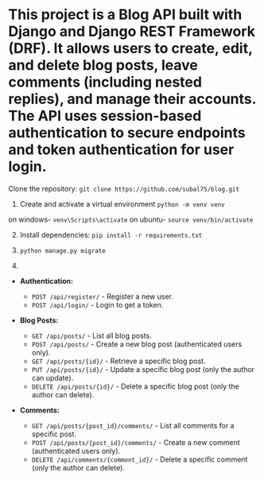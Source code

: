 # This project is a Blog API built with Django and Django REST Framework (DRF). It allows users to create, edit, and delete blog posts, leave comments (including nested replies), and manage their accounts. The API uses session-based authentication to secure endpoints and token authentication for user login.


Clone the repository:
`git clone https://github.com/subal75/blog.git`

1. Create and activate a virtual environment
`python -m venv venv`

on windows- 
`venv\Scripts\activate`
on ubuntu-
`source venv/bin/activate`

2. Install dependencies:
`pip install -r requirements.txt`

3. `python manage.py migrate`

4. 
- **Authentication:**
  - `POST /api/register/` - Register a new user.
  - `POST /api/login/` - Login to get a token.

- **Blog Posts:**
  - `GET /api/posts/` - List all blog posts.
  - `POST /api/posts/` - Create a new blog post (authenticated users only).
  - `GET /api/posts/{id}/` - Retrieve a specific blog post.
  - `PUT /api/posts/{id}/` - Update a specific blog post (only the author can update).
  - `DELETE /api/posts/{id}/` - Delete a specific blog post (only the author can delete).

- **Comments:**
  - `GET /api/posts/{post_id}/comments/` - List all comments for a specific post.
  - `POST /api/posts/{post_id}/comments/` - Create a new comment (authenticated users only).
  - `DELETE /api/comments/{comment_id}/` - Delete a specific comment (only the author can delete).
